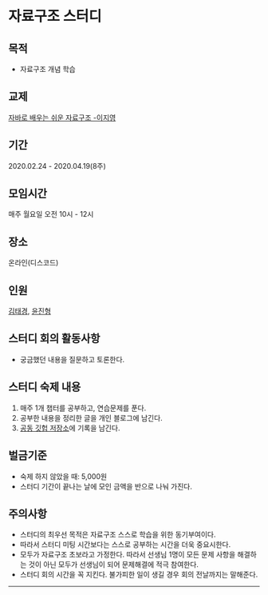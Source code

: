 # 자료구조 스터디

## 목적

- 자료구조 개념 학습

## 교제

[자바로 배우는 쉬운 자료구조 -이지영](https://www.aladin.co.kr/shop/wproduct.aspx?ItemId=29524294)

## 기간

2020.02.24 - 2020.04.19(8주)

## 모임시간

매주 월요일 오전 10시 - 12시

## 장소

온라인(디스코드)

## 인원

[김태경](https://github.com/cokeworld), [윤진형](https://github.com/yunjinhyeong)

## 스터디 회의 활동사항

- 궁금했던 내용을 질문하고 토론한다.

## 스터디 숙제 내용

1. 매주 1개 챕터를 공부하고, 연습문제를 푼다.
2. 공부한 내용을 정리한 글을 개인 블로그에 남긴다.
3. [공동 깃헙 저장소](https://github.com/study-data-structure/study-data-structure/issues?q=is%3Aissue+is%3Aclosed)에 기록을 남긴다.

## 벌금기준

- 숙제 하지 않았을 때: 5,000원
- 스터디 기간이 끝나는 날에 모인 금액을 반으로 나눠 가진다.

## 주의사항

- 스터디의 최우선 목적은 자료구조 스스로 학습을 위한 동기부여이다.
- 따라서 스터디 미팅 시간보다는 스스로 공부하는 시간을 더욱 중요시한다.
- 모두가 자료구조 초보라고 가정한다. 따라서 선생님 1명이 모든 문제 사항을 해결하는 것이 아닌 모두가 선생님이 되어 문제해결에 적극 참여한다.
- 스터디 회의 시간을 꼭 지킨다. 불가피한 일이 생길 경우 회의 전날까지는 말해준다.

---

